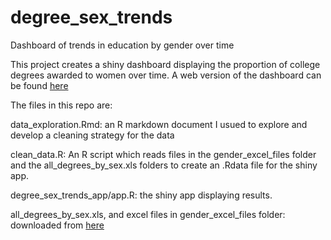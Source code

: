 # degree_sex_trends
Dashboard of trends in education by gender over time

This project creates a shiny dashboard displaying the proportion of college degrees awarded to women over time. 
A web version of the dashboard can be found [here](https://zachary-clement.shinyapps.io/degree_sex_trends_app)

The files in this repo are: 

data_exploration.Rmd: an R markdown document I usued to explore and develop a cleaning strategy for the data

clean_data.R: An R script which reads files in the gender_excel_files folder and the all_degrees_by_sex.xls folders 
to create an .Rdata file for the shiny app. 

degree_sex_trends_app/app.R: the shiny app displaying results. 

all_degrees_by_sex.xls, and excel files in gender_excel_files folder: downloaded from [here](https://nces.ed.gov/programs/digest/2019menu_tables.asp)



